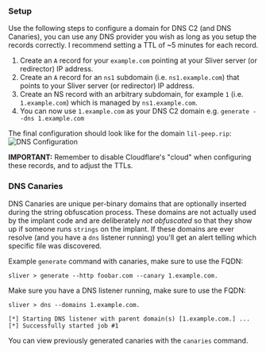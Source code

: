 ### Setup

Use the following steps to configure a domain for DNS C2 (and DNS Canaries), you can use any DNS provider you wish as long as you setup the records correctly. I recommend setting a TTL of ~5 minutes for each record.

1. Create an `A` record for your `example.com` pointing at your Sliver server (or redirector) IP address.
2. Create an `A` record for an `ns1` subdomain (i.e. `ns1.example.com`) that points to your Sliver server (or redirector) IP address.
3. Create an NS record with an arbitrary subdomain, for example `1` (i.e. `1.example.com`) which is managed by `ns1.example.com`.
4. You can now use `1.example.com` as your DNS C2 domain e.g. `generate --dns 1.example.com`

The final configuration should look like for the domain `lil-peep.rip`:
![DNS Configuration](https://i.imgur.com/hpOnGJp.png)


__IMPORTANT:__ Remember to disable Cloudflare's "cloud" when configuring these records, and to adjust the TTLs.


### DNS Canaries

DNS Canaries are unique per-binary domains that are optionally inserted during the string obfuscation process. These domains are not actually used by the implant code and are deliberately _not obfuscated_ so that they show up if someone runs `strings` on the implant. If these domains are ever resolve (and you have a `dns` listener running) you'll get an alert telling which specific file was discovered.

Example `generate` command with canaries, make sure to use the FQDN:

```
sliver > generate --http foobar.com --canary 1.example.com.
```

Make sure you have a DNS listener running, make sure to use the FQDN:

```
sliver > dns --domains 1.example.com.

[*] Starting DNS listener with parent domain(s) [1.example.com.] ...
[*] Successfully started job #1
```

You can view previously generated canaries with the `canaries` command.



